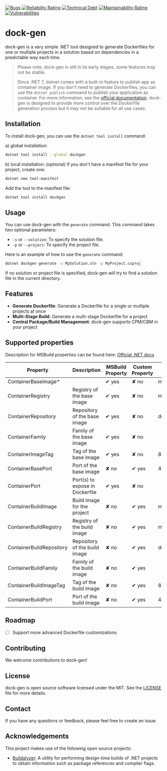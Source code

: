 [![Bugs](https://sonarcloud.io/api/project_badges/measure?project=muons-io_dock-gen&metric=bugs)](https://sonarcloud.io/summary/new_code?id=muons-io_dock-gen)
[![Reliability Rating](https://sonarcloud.io/api/project_badges/measure?project=muons-io_dock-gen&metric=reliability_rating)](https://sonarcloud.io/summary/new_code?id=muons-io_dock-gen)
[![Technical Debt](https://sonarcloud.io/api/project_badges/measure?project=muons-io_dock-gen&metric=sqale_index)](https://sonarcloud.io/summary/new_code?id=muons-io_dock-gen)
[![Maintainability Rating](https://sonarcloud.io/api/project_badges/measure?project=muons-io_dock-gen&metric=sqale_rating)](https://sonarcloud.io/summary/new_code?id=muons-io_dock-gen)
[![Vulnerabilities](https://sonarcloud.io/api/project_badges/measure?project=muons-io_dock-gen&metric=vulnerabilities)](https://sonarcloud.io/summary/new_code?id=muons-io_dock-gen)

# dock-gen

dock-gen is a very simple .NET tool designed to generate Dockerfiles for one or multiple projects in a solution based on
dependencies in a predictable way each time.

> Please note, dock-gen is still in its early stages, some features may not be stable.

> Since .NET 7, dotnet comes with a built-in feature to publish app as container image.
> If you don't need to generate Dockerfiles, you can use the `dotnet publish` command to publish your application as
> container.
> For more information, see
> the [official documentation](https://learn.microsoft.com/en-us/dotnet/core/docker/publish-as-container?pivots=dotnet-8-0).
> dock-gen is designed to provide more control over the Dockerfile generation process but it may not be suitable for all
> use cases.

## Installation

To install dock-gen, you can use the `dotnet tool install` command:

a) global installation:

```bash
dotnet tool install --global dockgen
```

b) local installation:
(optional) if you don't have a manifest file for your project, create one:

```bash
dotnet new tool-manifest
```

Add the tool to the manifest file:

```bash
dotnet tool install dockgen
```

## Usage

You can use dock-gen with the `generate` command. This command takes two optional parameters:

- `-s` or `--solution`: To specify the solution file.
- `-p` or `--project`: To specify the project file.

Here is an example of how to use the `generate` command:

```bash
dotnet dockgen generate -s MySolution.sln -p MyProject.csproj
```

If no solution or project file is specified, dock-gen will try to find a solution file in the current directory.

## Features

- **Generate Dockerfile**: Generate a Dockerfile for a single or multiple projects at once
- **Multi-Stage Build**: Generate a multi-stage Dockerfile for a project
- **Central Package/Build Management**: dock-gen supports CPM/CBM in your project

## Supported properties

Description for MSBuild properties can be found
here: [Official .NET docs](https://learn.microsoft.com/en-us/dotnet/core/docker/publish-as-container?pivots=dotnet-8-0)

| Property                 | Description                     | MSBuild Property | Custom Property | Default Value                           |
|--------------------------|---------------------------------|------------------|-----------------|-----------------------------------------|
| ContainerBaseImage*      |                                 | &#x2714; yes     | &#x2718; no     | mcr.microsoft.com:443/dotnet/aspnet:8.0 |
| ContainerRegistry        | Registry of the base image      | &#x2714; yes     | &#x2718; no     | mcr.microsoft.com                       |
| ContainerRepository      | Repository of the base image    | &#x2714; yes     | &#x2718; no     | dotnet/aspnet                           |
| ContainerFamily          | Family of the base image        | &#x2714; yes     | &#x2718; no     |
| ContainerImageTag        | Tag of the base image           | &#x2714; yes     | &#x2718; no     | 8.0                                     |
| ContainerBasePort        | Port of the base image          | &#x2718; no      | &#x2714; yes    | 443                                     |
| ContainerPort            | Port(s) to expose in Dockerfile | &#x2714; yes     | &#x2718; no     |
| ContainerBuildImage      | Build image for the project     | &#x2718; no      | &#x2714; yes    | mcr.microsoft.com:443/dotnet/sdk:8.0    |
| ContainerBuildRegistry   | Registry of the build image     | &#x2718; no      | &#x2714; yes    | mcr.microsoft.com                       |
| ContainerBuildRepository | Repository of the build image   | &#x2718; no      | &#x2714; yes    | dotnet/sdk                              |
| ContainerBuildFamily     | Family of the build image       | &#x2718; no      | &#x2714; yes    |
| ContainerBuildImageTag   | Tag of the build image          | &#x2718; no      | &#x2714; yes    | 8.0                                     |
| ContainerBuildPort       | Port of the build image         | &#x2718; no      | &#x2714; yes    | 443                                     |

## Roadmap

- [ ] Support more advanced Dockerfile customizations

## Contributing

We welcome contributions to dock-gen!

## License

dock-gen is open source software licensed under the MIT. See the [LICENSE](LICENSE) file for more details.

## Contact

If you have any questions or feedback, please feel free to create an issue.

## Acknowledgements

This project makes use of the following open source projects:

- [Buildalyzer](https://github.com/phmonte/Buildalyzer): A utility for performing design-time builds of .NET projects to
  obtain information such as package references and compiler flags.
